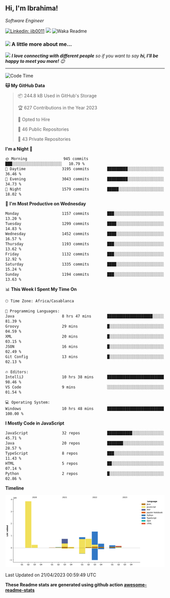 <h2>Hi, I'm Ibrahima! </h2>
<p><em>Software Engineer 
</em></p>


[![Linkedin: iib0011](https://img.shields.io/badge/-iib0011-blue?style=flat-square&logo=Linkedin&logoColor=white&link=https://www.linkedin.com/in/iib0011/)](https://www.linkedin.com/in/iib0011/)
![](https://visitor-badge.glitch.me/badge?page_id=iib0011)
![Waka Readme](https://github.com/iib0011/iib0011/workflows/Waka%20Readme/badge.svg)


### <img src="https://media.giphy.com/media/VgCDAzcKvsR6OM0uWg/giphy.gif" width="50"> A little more about me...  


<img src="https://media.giphy.com/media/LnQjpWaON8nhr21vNW/giphy.gif" width="60"> <em><b>I love connecting with different people</b> so if you want to say <b>hi, I'll be happy to meet you more!</b> 😊</em>

---
<!--START_SECTION:waka-->
![Code Time](http://img.shields.io/badge/Code%20Time-2%2C022%20hrs%2053%20mins-blue)

**🐱 My GitHub Data** 

> 📦 244.8 kB Used in GitHub's Storage 
 > 
> 🏆 627 Contributions in the Year 2023
 > 
> 💼 Opted to Hire
 > 
> 📜 46 Public Repositories 
 > 
> 🔑 43 Private Repositories 
 > 
**I'm a Night 🦉** 

```text
🌞 Morning                945 commits         ███░░░░░░░░░░░░░░░░░░░░░░   10.79 % 
🌆 Daytime                3195 commits        █████████░░░░░░░░░░░░░░░░   36.46 % 
🌃 Evening                3043 commits        █████████░░░░░░░░░░░░░░░░   34.73 % 
🌙 Night                  1579 commits        █████░░░░░░░░░░░░░░░░░░░░   18.02 % 
```
📅 **I'm Most Productive on Wednesday** 

```text
Monday                   1157 commits        ███░░░░░░░░░░░░░░░░░░░░░░   13.20 % 
Tuesday                  1299 commits        ████░░░░░░░░░░░░░░░░░░░░░   14.83 % 
Wednesday                1452 commits        ████░░░░░░░░░░░░░░░░░░░░░   16.57 % 
Thursday                 1193 commits        ███░░░░░░░░░░░░░░░░░░░░░░   13.62 % 
Friday                   1132 commits        ███░░░░░░░░░░░░░░░░░░░░░░   12.92 % 
Saturday                 1335 commits        ████░░░░░░░░░░░░░░░░░░░░░   15.24 % 
Sunday                   1194 commits        ███░░░░░░░░░░░░░░░░░░░░░░   13.63 % 
```


📊 **This Week I Spent My Time On** 

```text
🕑︎ Time Zone: Africa/Casablanca

💬 Programming Languages: 
Java                     8 hrs 47 mins       ████████████████████░░░░░   81.39 % 
Groovy                   29 mins             █░░░░░░░░░░░░░░░░░░░░░░░░   04.59 % 
XML                      20 mins             █░░░░░░░░░░░░░░░░░░░░░░░░   03.15 % 
JSON                     16 mins             █░░░░░░░░░░░░░░░░░░░░░░░░   02.49 % 
Git Config               13 mins             █░░░░░░░░░░░░░░░░░░░░░░░░   02.13 % 

🔥 Editors: 
IntelliJ                 10 hrs 38 mins      █████████████████████████   98.46 % 
VS Code                  9 mins              ░░░░░░░░░░░░░░░░░░░░░░░░░   01.54 % 

💻 Operating System: 
Windows                  10 hrs 48 mins      █████████████████████████   100.00 % 
```

**I Mostly Code in JavaScript** 

```text
JavaScript               32 repos            ███████████░░░░░░░░░░░░░░   45.71 % 
Java                     20 repos            ███████░░░░░░░░░░░░░░░░░░   28.57 % 
TypeScript               8 repos             ███░░░░░░░░░░░░░░░░░░░░░░   11.43 % 
HTML                     5 repos             ██░░░░░░░░░░░░░░░░░░░░░░░   07.14 % 
Python                   2 repos             █░░░░░░░░░░░░░░░░░░░░░░░░   02.86 % 
```



**Timeline**

![Lines of Code chart](https://raw.githubusercontent.com/iib0011/iib0011/master/assets/bar_graph.png)


 Last Updated on 21/04/2023 00:59:49 UTC
<!--END_SECTION:waka-->

**These Readme stats are generated using github action [awesome-readme-stats](https://github.com/iib0011/waka-readme-stats)**
